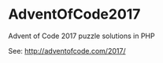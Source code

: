 # AdventOfCode2017

Advent of Code 2017 puzzle solutions in PHP

See: http://adventofcode.com/2017/
